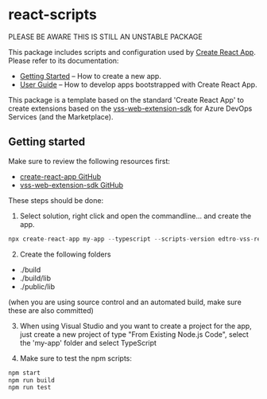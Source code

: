 # react-scripts

PLEASE BE AWARE THIS IS STILL AN UNSTABLE PACKAGE

This package includes scripts and configuration used by [Create React App](https://github.com/facebook/create-react-app).<br>
Please refer to its documentation:

- [Getting Started](https://facebook.github.io/create-react-app/docs/getting-started) – How to create a new app.
- [User Guide](https://facebook.github.io/create-react-app/) – How to develop apps bootstrapped with Create React App.

This package is a template based on the standard 'Create React App' to create extensions based on the [vss-web-extension-sdk](https://github.com/Microsoft/vss-web-extension-sdk) for Azure DevOps Services (and the Marketplace).

## Getting started

Make sure to review the following resources first:

- [create-react-app GitHub](https://github.com/facebook/create-react-app)
- [vss-web-extension-sdk GitHub](https://github.com/Microsoft/vss-web-extension-sdk)

These steps should be done:

1. Select solution, right click and open the commandline... and create the app.

```js
npx create-react-app my-app --typescript --scripts-version edtro-vss-react-scripts
```

2. Create the following folders

- ./build
- ./build/lib
- ./public/lib

(when you are using source control and an automated build, make sure these are also committed)

3. When using Visual Studio and you want to create a project for the app, just create a new project of type "From Existing Node.js Code", select the 'my-app' folder and select TypeScript

4. Make sure to test the npm scripts:

```cmd
npm start
npm run build
npm run test
```
